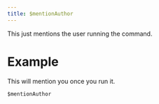 ```yaml
---
title: $mentionAuthor
---
```

This just mentions the user running the command.

# Example
This will mention you once you run it.
```js
$mentionAuthor
```
